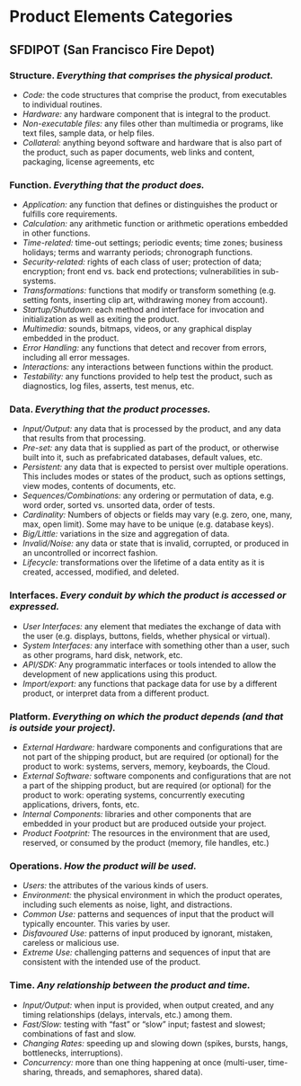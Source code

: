# Product Elements Categories

## SFDIPOT (San Francisco Fire Depot) 


### **Structure.** *Everything that comprises the physical product.*
- *Code:* the code structures that comprise the product, from executables to individual routines.  
- *Hardware:* any hardware component that is integral to the product.  
- *Non-executable files:* any files other than multimedia or programs, like text files, sample data, or help files.  
- *Collateral:* anything beyond software and hardware that is also part of the product, such as paper documents, web links and content, packaging, license agreements, etc 

### **Function.** *Everything that the product does.*
- *Application:* any function that defines or distinguishes the product or fulfills core requirements.  
- *Calculation:* any arithmetic function or arithmetic operations embedded in other functions.  
- *Time-related:* time-out settings; periodic events; time zones; business holidays; terms and warranty periods; chronograph functions.  
- *Security-related:* rights of each class of user; protection of data; encryption; front end vs. back end protections; vulnerabilities in sub-systems.  
- *Transformations:* functions that modify or transform something (e.g. setting fonts, inserting clip art, withdrawing money from account).  
- *Startup/Shutdown:* each method and interface for invocation and initialization as well as exiting the product.  
- *Multimedia:* sounds, bitmaps, videos, or any graphical display embedded in the product.  
- *Error Handling:* any functions that detect and recover from errors, including all error messages.  
- *Interactions:* any interactions between functions within the product.  
- *Testability:* any functions provided to help test the product, such as diagnostics, log files, asserts, test menus, etc.  

### **Data.** *Everything that the product processes.*
- *Input/Output:* any data that is processed by the product, and any data that results from that processing.  
- *Pre-set:* any data that is supplied as part of the product, or otherwise built into it, such as prefabricated databases, default values, etc.  
- *Persistent:* any data that is expected to persist over multiple operations. This includes modes or states of the product, such as options settings, view modes, contents of documents, etc.  
- *Sequences/Combinations:* any ordering or permutation of data, e.g. word order, sorted vs. unsorted data, order of tests. 
- *Cardinality:* Numbers of objects or fields may vary (e.g. zero, one, many, max, open limit). Some may have to be unique (e.g. database keys).  
- *Big/Little:* variations in the size and aggregation of data.  
- *Invalid/Noise:* any data or state that is invalid, corrupted, or produced in an uncontrolled or incorrect fashion.  
- *Lifecycle:* transformations over the lifetime of a data entity as it is created, accessed, modified, and deleted. 

### **Interfaces.** *Every conduit by which the product is accessed or expressed.*
- *User Interfaces:* any element that mediates the exchange of data with the user (e.g. displays, buttons, fields, whether physical or virtual).  
- *System Interfaces:* any interface with something other than a user, such as other programs, hard disk, network, etc.  
- *API/SDK:* Any programmatic interfaces or tools intended to allow the development of new applications using this product.  
- *Import/export:* any functions that package data for use by a different product, or interpret data from a different product. 

### **Platform.** *Everything on which the product depends (and that is outside your project).*
- *External Hardware:* hardware components and configurations that are not part of the shipping product, but are required (or optional) for the product to work: systems, servers, memory, keyboards, the Cloud.  
- *External Software:* software components and configurations that are not a part of the shipping product, but are required (or optional) for the product to work: operating systems, concurrently executing applications, drivers, fonts, etc.  
- *Internal Components:* libraries and other components that are embedded in your product but are produced outside your project. 
- *Product Footprint:* The resources in the environment that are used, reserved, or consumed by the product (memory, file handles, etc.) 

### **Operations.** *How the product will be used.*
- *Users:* the attributes of the various kinds of users.  
- *Environment:* the physical environment in which the product operates, including such elements as noise, light, and distractions.  
- *Common Use:* patterns and sequences of input that the product will typically encounter. This varies by user.  
- *Disfavoured Use:* patterns of input produced by ignorant, mistaken, careless or malicious use.  
- *Extreme Use:* challenging patterns and sequences of input that are consistent with the intended use of the product.  

### **Time.** *Any relationship between the product and time.*
- *Input/Output:* when input is provided, when output created, and any timing relationships (delays, intervals, etc.) among them.  
- *Fast/Slow:* testing with “fast” or “slow” input; fastest and slowest; combinations of fast and slow.  
- *Changing Rates:* speeding up and slowing down (spikes, bursts, hangs, bottlenecks, interruptions).  
- *Concurrency:* more than one thing happening at once (multi-user, time-sharing, threads, and semaphores, shared data).  

